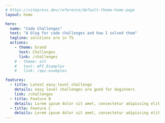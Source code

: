 ```yaml
---
# https://vitepress.dev/reference/default-theme-home-page
layout: home

hero:
  name: "Code Challenges"
  text: "A blog for code challenges and how I solved them"
  tagline: solutions are in TS
  actions:
    - theme: brand
      text: Challenges
      link: /challenges
    # - theme: alt
    #   text: API Examples
    #   link: /api-examples

features:
  - title: Latest easy-level challenge
    details: easy level challenges are good for beginners
    link: /challenges
  - title: Feature B
    details: Lorem ipsum dolor sit amet, consectetur adipiscing elit
  - title: Feature C
    details: Lorem ipsum dolor sit amet, consectetur adipiscing elit
---
```



